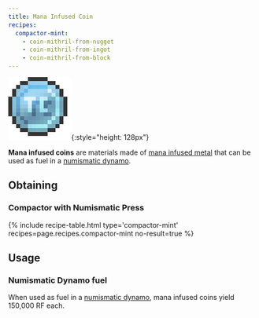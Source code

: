 ```yaml
---
title: Mana Infused Coin
recipes:
  compactor-mint:
    - coin-mithril-from-nugget
    - coin-mithril-from-ingot
    - coin-mithril-from-block
---
```


![Mana infused coin](/assets/images/thermal-foundation/coin-mithril.png){:style="height: 128px"}


**Mana infused coins** are materials made of [mana infused
metal](/docs/thermal-foundation/items/materials/ingots/mana-infused-ingot/) that
can be used as fuel in a [numismatic
dynamo](/docs/thermal-expansion/dynamos/numismatic-dynamo/).


Obtaining
---------

### Compactor with Numismatic Press
{% include recipe-table.html type='compactor-mint' recipes=page.recipes.compactor-mint no-result=true %}


Usage
-----

### Numismatic Dynamo fuel
When used as fuel in a [numismatic
dynamo](/docs/thermal-expansion/dynamos/numismatic-dynamo/), mana infused coins
yield 150,000 RF each.
